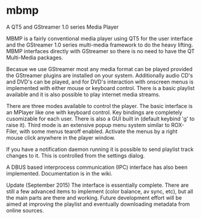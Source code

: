 # mbmp
A QT5 and GStreamer 1.0 series Media Player

MBMP is a fairly conventional media player using QT5 for the user interface and the GStreamer 1.0 series multi-media framework to do the heavy lifting.  MBMP interfaces directly with GStreamer so there is no need to have the QT Multi-Media packages.  

Becasue we use GStreamer most any media format can be played provided the GStreamer plugins are installed on your system. Additionally audio CD's and DVD's can be played, and for DVD's interaction with onscreen menus is implemented with either mouse or keyboard control. There is a basic playlist available and it is also possible to play internet media streams.

There are three modes available to control the player.  The basic interface is an MPlayer like one with keyboard control. Key bindings are completely cusomizable for each user.  There is also a GUI built in (default keybind 'g' to raise it).
Third mode is an extensive popup menu system similar to ROX-Filer, with some menus tearoff enabled.  Activate the menus by a right mouse click anywhere in the player window.

If you have a notification daemon running it is possible to send playlist track changes to it.  This is controlled from the settings dialog.

A DBUS based interprocess communication (IPC) interface has also been implemented.  Documentation is in the wiki.

Update (September 2015)
The interface is essentially complete.  There are still a few advanced items to implement (color balance, av sync, etc), but all the main parts are there and working.  Future development effort will be aimed at improving the playlist and eventually downloading metadata from online sources.
